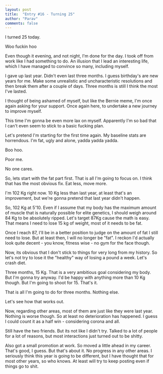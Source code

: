 ```yaml
---
layout: post
title:  "Entry #16 - Turning 25"
author: "Parav"
comments: false
---
```


I turned 25 today.

Woo fuckin hoo

Even though it evening, and not night, I'm done for the day. I took off from work like I had something to do. An illusion that I lead an interesting life, which I have managed to convince so many, including myself.

I gave up last year. Didn't even last three months. I guess birthday's are new years for me. Make some unrealistic and uncharacteristic resolutions and then break them after a couple of days. Three months is still I think the most I've lasted. 

I thought of being ashamed of myself, but like the Bernie meme, I'm once again asking for your support. Once again here, to undertake a new journey to improve myself.

This time I'm gonna be even more lax on myself. Apparently I'm so bad that I can't even seem to stick to a basic fucking plan. 

Let's pretend I'm starting for the first time again. My baseline stats are horrendous. I'm fat, ugly and alone, yadda yadda yadda.

Boo hoo.

Poor me.

No one cares.

So, lets start with the fat part first. That is all I'm going to focus on. I think that has the most obvious fix. Eat less, move more.

I'm 102 Kg right now. 10 Kg less than last year, at least that's an improvement, but we're gonna pretend that last year didn't happen. 

So, 102 Kg at 5'10. Even if I assume that my body has the maximum amount of muscle that is naturally possible for elite genetics, I should weigh around 84 Kg to be absolutely ripped. Let's target 87Kg cause the math is easy. That means I need to lose 15 kg of weight, most of it needs to be fat.

Once I reach 87, I'll be in a better position to judge on the amount of fat I still need to lose. But at least then, I will no longer be "fat". I reckon I'd actually look quite decent - you know, fitness wise - no gym for the face though.

Now, its obvious that I don't stick to things for very long from my history. So let's not try to lose it the "healthy" way of losing a pound a week. Let's crash diet.

Three months, 15 Kg. That is a very ambitious goal considering my body. But I'm gonna try anyway. I'd be happy with anything more than 10 Kg though. But I'm going to shoot for 15. That's it.

That is all I'm going to do for three months. Nothing else. 

Let's see how that works out.

Now, regarding other areas, most of them are just like they were last year. Nothing is worse though. So at least no deterioration has happened. I guess I could count it as a half win - considering corona and all.

Still have the two friends. But its not like I didn't try. Talked to a lot of people for a lot of reasons, but most interactions just turned out to be shitty. 

Also got a small promotion at work. So moved a little ahead in my career. That's good, I guess. But that's about it. No progress in any other areas. I seriously think this year is going to be different, but I have thought that for most other years, so who knows. At least will try to keep posting even if things go to shit. 

